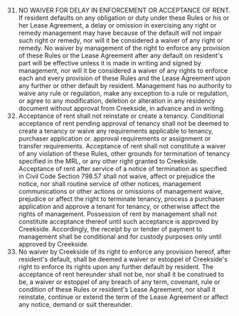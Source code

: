 31. NO WAIVER FOR DELAY IN ENFORCEMENT OR ACCEPTANCE OF RENT.  If resident defaults on
any obligation or duty under these Rules or his or her Lease Agreement, a delay or omission in exercising any right or remedy management may have because of the default will not impair such right or remedy, nor will it be considered a waiver of any right or remedy. No waiver by management of the right to enforce any provision of these Rules or the Lease Agreement after any default on resident's part will be effective unless it is made in writing and signed by management, nor will it be considered a waiver of any rights to enforce each and every provision of these Rules and the Lease Agreement upon any further or other default by resident. Management has no authority to waive any rule or regulation, make any exception to a rule or regulation, or agree to any modification, deletion or alteration in any residency document without approval from Creekside, in advance and in writing.
   2. Acceptance of rent shall not reinstate or create a tenancy. Conditional acceptance of rent pending approval of tenancy shall not be deemed to create a tenancy or waive any requirements applicable to tenancy, purchaser application or. approval requirements or assignment or transfer requirements. Acceptance of rent shall not constitute a waiver of any violation of these Rules, other grounds for termination of tenancy specified in the MRL, or any other right granted to Creekside. Acceptance of rent after service of a notice of termination as specified in Civil Code Section 798.57 shall not waive, affect or prejudice the notice, nor shall routine service of other notices, management communications or other actions or omissions of management waive, prejudice or affect the right to terminate tenancy, process a purchaser application and approve a tenant for tenancy, or otherwise affect the rights of management. Possession of rent by management shall not constitute acceptance thereof until such acceptance is approved by Creekside. Accordingly, the receipt by or tender of payment to management shall be conditional and for custody purposes only until approved by Creekside.
   3. No waiver by Creekside of its right to enforce any provision hereof, after resident's default, shall be deemed a waiver or estoppel of Creekside's right to enforce its rights upon any further default by resident. The acceptance of rent hereunder shall not be, nor shall it be construed to be, a waiver or estoppel of any breach of any term, covenant, rule or condition of these Rules or resident's Lease Agreement, nor shall it reinstate, continue or extend the term of the Lease Agreement or affect any notice, demand or suit thereunder.
